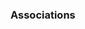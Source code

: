 ### Associations

<div id="main">

<include src="./basics/topicPanel.md" />
<include src="./navigability/topicPanel.md" />
<include src="./multiplicity/topicPanel.md" />
<include src="./dependencies/topicPanel.md" />
<include src="./composition/topicPanel.md" />
<include src="./aggregation/topicPanel.md" />
<include src="./associationClasses/topicPanel.md" />

</div>
